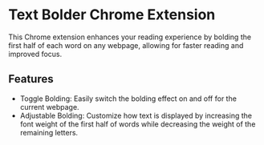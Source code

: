 # Text Bolder Chrome Extension

This Chrome extension enhances your reading experience by bolding the first half of each word on any webpage, allowing for faster reading and improved focus.

## Features

- Toggle Bolding: Easily switch the bolding effect on and off for the current webpage.
- Adjustable Bolding: Customize how text is displayed by increasing the font weight of the first half of words while decreasing the weight of the remaining letters.
